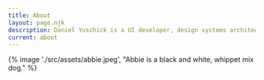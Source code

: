 ```yaml
---
title: About
layout: page.njk
description: Daniel Yuschick is a UI developer, design systems architect and horror author based in Helsinki, Finland.
current: about
---
```


{% image './src/assets/abbie.jpeg', "Abbie is a black and white, whippet mix dog." %}
